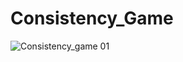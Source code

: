# Consistency_Game

![Consistency_game 01](https://github.com/verve565/Consistency_Game/raw/master/Images/main_menu.jpg)
